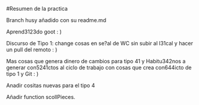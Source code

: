 #Resumen de la practica

Branch husy añadido con su readme.md

Aprend3123do goot   : )

Discurso de Tipo 1: change cosas en se?al de WC sin subir al l31cal y hacer un pull del remoto : )

Mas cosas que genera dinero de cambios para tipo 41 y Habitu342nos a generar con5241ctos al ciclo de trabajo con cosas que crea con644icto de tipo 1 y Git : )

Anadir cositas nuevas para el tipo 4

Añadir function scollPieces.
